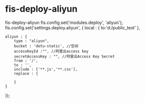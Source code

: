 # fis-deploy-aliyun
fis-deploy-aliyun
fis.config.set('modules.deploy', 'aliyun');
fis.config.set('settings.deploy.aliyun', {
	local : {
			  to:'d:/public_test'
	},
	
    aliyun : {
		type : "aliyun",
        bucket : 'detu-static', //空间
        accessKeyId :"", //阿里云access key
		secretAccessKey : "", //阿里云Access Key Secret
        from : '/',
        to : '',
        include : ['**.js','**.css'],
        replace : {
      
        }
    }
});
